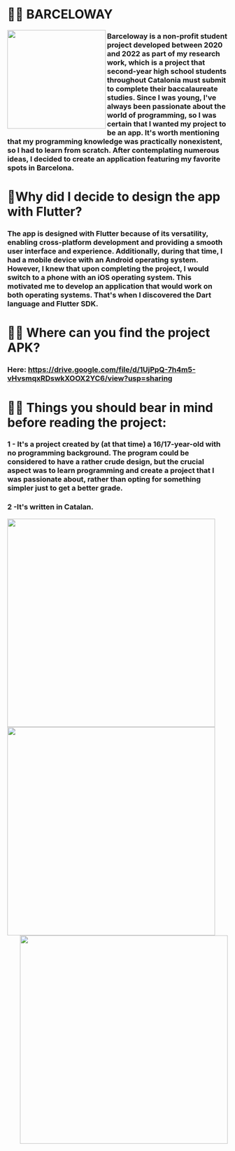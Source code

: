 
# 🙋‍♀️ BARCELOWAY
<img align="left" src="https://github.com/maariafarelo/BARCELOWAAY/assets/114859584/24730a19-68f2-4ec3-927a-12eb5dca7b1e" height=225px>

 ### Barceloway is a non-profit student project developed between 2020 and 2022 as part of my research work, which is a project that second-year high school students throughout Catalonia must submit to complete their baccalaureate studies. Since I was young, I've always been passionate about the world of programming, so I was certain that I wanted my project to be an app. It's worth mentioning that my programming knowledge was practically nonexistent, so I had to learn from scratch. After contemplating numerous ideas, I decided to create an application featuring my favorite spots in Barcelona.

#
#  🧩Why did I decide to design the app with Flutter?

### The app is designed with Flutter because of its versatility, enabling cross-platform development and providing a smooth user interface and experience. Additionally, during that time, I had a mobile device with an Android operating system. However, I knew that upon completing the project, I would switch to a phone with an iOS operating system. This motivated me to develop an application that would work on both operating systems. That's when I discovered the Dart language and Flutter SDK.

 #
 # 💁‍♀️ Where can you find the project APK?
   ### Here: https://drive.google.com/file/d/1UjPpQ-7h4m5-vHvsmqxRDswkXOOX2YC6/view?usp=sharing
   
#
# 🕵️‍♀️ Things you should bear in mind before reading the project:
 ### 1 - It's a project created by (at that time) a 16/17-year-old with no programming background. The program could be considered to have a rather crude design, but the crucial aspect was to learn programming and create a project that I was passionate about, rather than opting for something simpler just to get a better grade.
 ### 2 -It's written in Catalan.
<img align="left" src="https://github.com/maariafarelo/BARCELOWAAY/assets/114859584/57d2c8f2-7712-4bcb-b271-05ececeeb591" height=475px>
<img align="centre" src="https://github.com/maariafarelo/BARCELOWAAY/assets/114859584/420710fe-dcfb-4b78-9e7b-32e31a82c049" height=475px>
<img align="right" src="https://github.com/maariafarelo/BARCELOWAAY/assets/114859584/9b528bd7-372c-483f-9efb-8582eeb151f9" height=475px>


